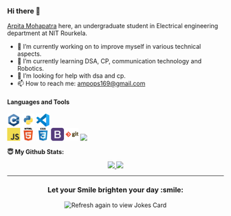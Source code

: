 ### Hi there 👋

[Arpita Mohapatra](https://github.com/Arpita-25) here, an undergraduate student in Electrical engineering department at NIT Rourkela.
- 🔭 I’m currently working on to improve myself in various technical aspects.
- 🌱 I’m currently learning DSA, CP, communication technology and Robotics. 
- 🤔 I’m looking for help with dsa and cp.
- 📫 How to reach me: <a style="color:#02ccff" href="mailto:ampops169@gmail.com">ampops169@gmail.com</a> 

#### Languages and Tools
<code><img height="30" src = "https://raw.githubusercontent.com/github/explore/80688e429a7d4ef2fca1e82350fe8e3517d3494d/topics/cpp/cpp.png"></code>
<code><img height="30" src = "https://raw.githubusercontent.com/github/explore/80688e429a7d4ef2fca1e82350fe8e3517d3494d/topics/python/python.png"></code>
<code><img height="30" src="https://raw.githubusercontent.com/github/explore/80688e429a7d4ef2fca1e82350fe8e3517d3494d/topics/visual-studio-code/visual-studio-code.png">
</code>
<code><img height="30" src="https://raw.githubusercontent.com/github/explore/80688e429a7d4ef2fca1e82350fe8e3517d3494d/topics/javascript/javascript.png"></code>
<code><img height = "30" src = "https://raw.githubusercontent.com/github/explore/80688e429a7d4ef2fca1e82350fe8e3517d3494d/topics/html/html.png"></code>
<code><img height = "30" src = "https://raw.githubusercontent.com/github/explore/80688e429a7d4ef2fca1e82350fe8e3517d3494d/topics/css/css.png"></code>
<code><img height = "30" src = "https://raw.githubusercontent.com/github/explore/80688e429a7d4ef2fca1e82350fe8e3517d3494d/topics/bootstrap/bootstrap.png"></code>
<code><img height="30" src="https://raw.githubusercontent.com/github/explore/80688e429a7d4ef2fca1e82350fe8e3517d3494d/topics/git/git.png"></code>
<code><img height = "30" src = "https://icon-library.com/images/django-icon/django-icon-0.jpg"> </code>

**😇 <b>My Github Stats</b>:**
<br>
<p align = "center">
  <a href="https://github.com/Arpita-25">
    <img src = "https://github-readme-stats.vercel.app/api?username=Arpita-25&show_icons=true&theme=radical&line_height=27&include_all_commits=false">
  </a>
  <a href="https://github.com/bislara">
    <img src = "https://github-readme-stats.vercel.app/api/top-langs/?username=Arpita-25&theme=radical&hide=jupyter%20notebook&layout=compact&langs_count=8">
  </a>
</p>

---
<h3 align="center">Let your Smile brighten your day :smile:</h3>
<p align="center">
<img src="https://readme-jokes.vercel.app/api?theme=algolia" alt="Refresh again to view Jokes Card" />
</p>
